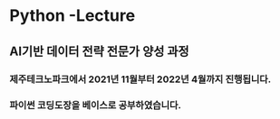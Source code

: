 # Python -Lecture

## AI기반 데이터 전략 전문가 양성 과정

### 제주테크노파크에서 2021년 11월부터 2022년 4월까지 진행됩니다. 


### 파이썬 코딩도장을 베이스로 공부하였습니다.